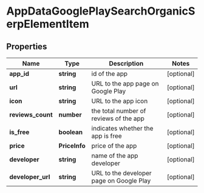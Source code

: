# AppDataGooglePlaySearchOrganicSerpElementItem

## Properties

| Name | Type | Description | Notes |
|------------ | ------------- | ------------- | -------------|
**app_id** | **string** | id of the app |[optional]|
**url** | **string** | URL to the app page on Google Play |[optional]|
**icon** | **string** | URL to the app icon |[optional]|
**reviews_count** | **number** | the total number of reviews of the app |[optional]|
**is_free** | **boolean** | indicates whether the app is free |[optional]|
**price** | **PriceInfo** | price of the app |[optional]|
**developer** | **string** | name of the app developer |[optional]|
**developer_url** | **string** | URL to the developer page on Google Play |[optional]|